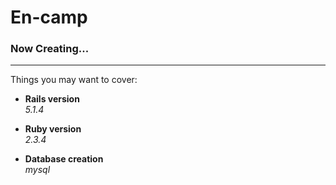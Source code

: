 # En-camp

### Now Creating...  

***

Things you may want to cover:

- **Rails version**  
_5.1.4_

- **Ruby version**  
_2.3.4_

- **Database creation**  
_mysql_
